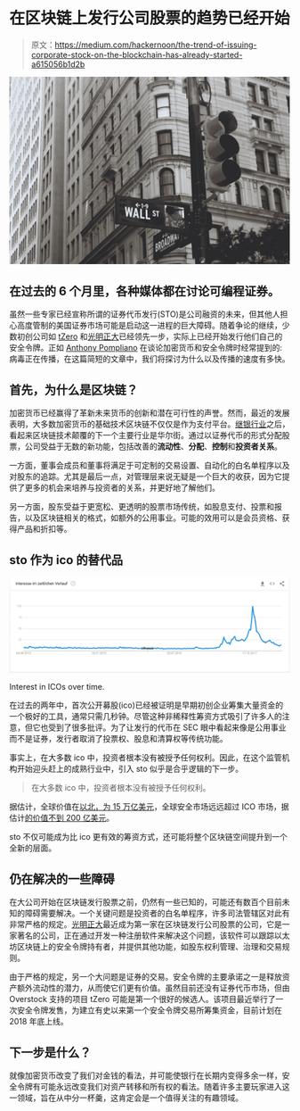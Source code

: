 # 在区块链上发行公司股票的趋势已经开始

> 原文：<https://medium.com/hackernoon/the-trend-of-issuing-corporate-stock-on-the-blockchain-has-already-started-a615056b1d2b>

![](img/0f466aeda43df262cf3ee6442c09f2e6.png)

## 在过去的 6 个月里，各种媒体都在讨论可编程证券。

虽然一些专家已经宣称所谓的证券代币发行(STO)是公司融资的未来，但其他人担心高度管制的美国证券市场可能是启动这一进程的巨大障碍。随着争论的继续，少数初创公司如 [tZero](https://www.tzero.com/) 和[光明正大](http://aboveboard.ai/)已经领先一步，实际上已经开始发行他们自己的安全令牌。正如 [Anthony Pompliano](https://twitter.com/apompliano?lang=de) 在谈论加密货币和安全令牌时经常提到的:病毒正在传播，在这篇简短的文章中，我们将探讨为什么以及传播的速度有多快。

## **首先，为什么是区块链？**

加密货币已经赢得了革新未来货币的创新和潜在可行性的声誉。然而，最近的发展表明，大多数加密货币的基础技术区块链不仅仅是作为支付平台。[继银行业](https://www.cnbc.com/2017/11/03/blockchain-and-biometrics-the-tech-disrupting-banking.html)之后，看起来区块链技术颠覆的下一个主要行业是华尔街。通过以证券代币的形式分配股票，公司受益于无数的新功能，包括改善的**流动性**、**分配**、**控制**和**投资者关系**。

一方面，董事会成员和董事将满足于可定制的交易设置、自动化的白名单程序以及对股东的追踪。尤其是最后一点，对管理层来说无疑是一个巨大的收获，因为它提供了更多的机会来培养与投资者的关系，并更好地了解他们。

另一方面，股东受益于更宽松、更透明的股票市场传统，如股息支付、投票和报告，以及区块链相关的格式，如额外的公用事业。可能的效用可以是会员资格、获得产品和折扣等。

## **sto 作为 ico 的替代品**

![](img/a972043f5a583d6ef4ca659e9fdd20b9.png)

Interest in ICOs over time.

在过去的两年中，首次公开募股(ico)已经被证明是早期初创企业筹集大量资金的一个极好的工具，通常只需几秒钟。尽管这种非稀释性筹资方式吸引了许多人的注意，但它也受到了很多批评。为了让发行的代币在 SEC 眼中看起来像是公用事业而不是证券，发行者取消了投票权、股息和清算权等传统功能。

事实上，在大多数 ico 中，投资者根本没有被授予任何权利。因此，在这个监管机构开始迎头赶上的成熟行业中，引入 sto 似乎是合乎逻辑的下一步。

> 在大多数 ico 中，投资者根本没有被授予任何权利。

据估计，全球价值在[以北，为 15 万亿美元](https://www.thestreet.com/story/13671231/1/the-15-trillion-security-warren-buffett-considers-radioactive.html)，全球安全市场远远超过 ICO 市场，据估计[的价值不到 200 亿美元](https://www.coindesk.com/6-3-billion-2018-ico-funding-already-outpaced-2017/)。

sto 不仅可能成为比 ico 更有效的筹资方式，还可能将整个区块链空间提升到一个全新的层面。

## **仍在解决的一些障碍**

在大公司开始在区块链发行股票之前，仍然有一些已知的，可能还有数百个目前未知的障碍需要解决。一个关键问题是投资者的白名单程序，许多司法管辖区对此有非常严格的规定。[光明正大](http://www.aboveboard.ai)最近成为第一家在区块链发行公司股票的公司，它是一家著名的公司，正在通过开发一种注册软件来解决这个问题，该软件可以跟踪以太坊区块链上的安全令牌持有者，并提供其他功能，如股东权利管理、治理和交易规则。

由于严格的规定，另一个大问题是证券的交易。安全令牌的主要承诺之一是释放资产额外流动性的潜力，从而使它们更有价值。虽然目前还没有证券代币市场，但由 Overstock 支持的项目 tZero 可能是第一个很好的候选人。该项目最近举行了一次安全令牌发售，为建立有史以来第一个安全令牌交易所筹集资金，目前计划在 2018 年底上线。

## **下一步是什么？**

就像加密货币改变了我们对金钱的看法，并可能使银行在长期内变得多余一样，安全令牌有可能永远改变我们对资产转移和所有权的看法。随着许多主要玩家进入这一领域，旨在从中分一杯羹，这肯定会是一个值得关注的有趣领域。